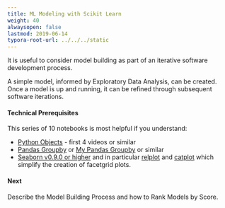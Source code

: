 ```yaml
---
title: ML Modeling with Scikit Learn
weight: 40
alwaysopen: false
lastmod: 2019-06-14
typora-root-url: ../../../static
---
```

It is useful to consider model building as part of an iterative software development process.

A simple model, informed by Exploratory Data Analysis, can be created.  Once a model is up and running, it can be refined through subsequent software iterations.

#### Technical Prerequisites

This series of 10 notebooks is most helpful if you understand:

- [Python Objects](<https://www.youtube.com/playlist?list=PL-osiE80TeTsqhIuOqKhwlXsIBIdSeYtc>) - first 4 videos or similar
- [Pandas Groupby](<https://www.tutorialspoint.com/python_pandas/python_pandas_groupby.htm>) or [My Pandas Groupby](<https://nbviewer.jupyter.org/github/sdiehl28/tutorial-jupyter-notebooks/blob/master/python/Pandas03.ipynb>) or similar
- [Seaborn v0.9.0 or higher](<https://seaborn.pydata.org/>) and in particular [relplot](<https://seaborn.pydata.org/tutorial/relational.html#relational-tutorial>) and [catplot](<https://seaborn.pydata.org/tutorial/categorical.html#categorical-tutorial>) which simplify the creation of facetgrid plots.

#### Next

Describe the Model Building Process and how to Rank Models by Score.

